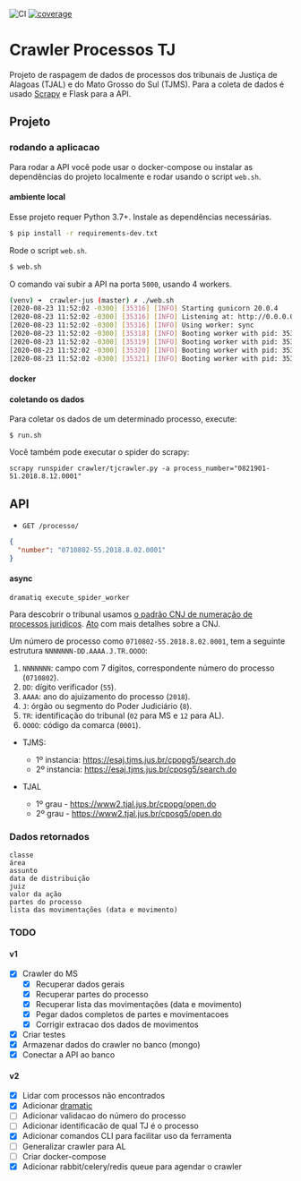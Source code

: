 ![CI](https://github.com/gabicavalcante/crawler-jus/workflows/CI/badge.svg)
[![coverage](https://codecov.io/gh/gabicavalcante/crawler-jus/branch/master/graph/badge.svg)](https://codecov.io/gh/gabicavalcante/crawler-jus)

# Crawler Processos TJ

Projeto de raspagem de dados de processos dos tribunais de Justiça de Alagoas (TJAL) e do Mato Grosso do Sul (TJMS).
Para a coleta de dados é usado [Scrapy](https://docs.scrapy.org/en/latest/) e Flask para a API.

## Projeto

### rodando a aplicacao

Para rodar a API você pode usar o docker-compose ou instalar as dependências do projeto localmente e rodar usando o script `web.sh`.

#### ambiente local

Esse projeto requer Python 3.7+. Instale as dependências necessárias.

```bash
$ pip install -r requirements-dev.txt
```

Rode o script `web.sh`.

```bash
$ web.sh
```

O comando vai subir a API na porta `5000`, usando 4 workers.

```bash
(venv) ➜  crawler-jus (master) ✗ ./web.sh
[2020-08-23 11:52:02 -0300] [35316] [INFO] Starting gunicorn 20.0.4
[2020-08-23 11:52:02 -0300] [35316] [INFO] Listening at: http://0.0.0.0:5000 (35316)
[2020-08-23 11:52:02 -0300] [35316] [INFO] Using worker: sync
[2020-08-23 11:52:02 -0300] [35318] [INFO] Booting worker with pid: 35318
[2020-08-23 11:52:02 -0300] [35319] [INFO] Booting worker with pid: 35319
[2020-08-23 11:52:02 -0300] [35320] [INFO] Booting worker with pid: 35320
[2020-08-23 11:52:02 -0300] [35321] [INFO] Booting worker with pid: 35321
```

#### docker

#### coletando os dados

Para coletar os dados de um determinado processo, execute:

```
$ run.sh
```

Você também pode executar o spider do scrapy:

```
scrapy runspider crawler/tjcrawler.py -a process_number="0821901-51.2018.8.12.0001"
```

## API

- `GET /processo/`

```json
{
  "number": "0710802-55.2018.8.02.0001"
}
```


#### async
```
dramatiq execute_spider_worker
```

Para descobrir o tribunal usamos [o padrão CNJ de numeração de processos juridicos](https://www.cnj.jus.br/programas-e-acoes/numeracao-unica/). [Ato](https://atos.cnj.jus.br/atos/detalhar/atos-normativos?documento=119) com mais detalhes sobre a CNJ.

Um número de processo como `0710802-55.2018.8.02.0001`, tem a seguinte estrutura `NNNNNNN-DD.AAAA.J.TR.OOOO`:

1.  `NNNNNNN`: campo com 7 dígitos, correspondente número do processo (`0710802`).
2.  `DD`: dígito verificador (`55`).
3.  `AAAA`: ano do ajuizamento do processo (`2018`).
4.  `J`: órgão ou segmento do Poder Judiciário (`8`).
5.  `TR`: identificação do tribunal (`02` para MS e `12` para AL).
6.  `OOOO`: código da comarca (`0001`).

- TJMS:

  - 1º instancia: https://esaj.tjms.jus.br/cpopg5/search.do
  - 2º instancia: https://esaj.tjms.jus.br/cposg5/search.do

- TJAL
  - 1º grau - https://www2.tjal.jus.br/cpopg/open.do
  - 2º grau - https://www2.tjal.jus.br/cposg5/open.do

###

### Dados retornados

```
classe
área
assunto
data de distribuição
juiz
valor da ação
partes do processo
lista das movimentações (data e movimento)
```

### TODO

#### v1

- [x] Crawler do MS
  - [x] Recuperar dados gerais
  - [x] Recuperar partes do processo
  - [x] Recuperar lista das movimentações (data e movimento)
  - [x] Pegar dados completos de partes e movimentacoes
  - [x] Corrigir extracao dos dados de movimentos
- [x] Criar testes
- [x] Armazenar dados do crawler no banco (mongo)
- [x] Conectar a API ao banco

#### v2

- [x] Lidar com processos não encontrados
- [x] Adicionar [dramatic](https://dramatiq.io/guide.html#actors)
- [ ] Adicionar validacao do número do processo
- [ ] Adicionar identificacão de qual TJ é o processo
- [x] Adicionar comandos CLI para facilitar uso da ferramenta
- [ ] Generalizar crawler para AL
- [ ] Criar docker-compose
- [x] Adicionar rabbit/celery/redis queue para agendar o crawler
